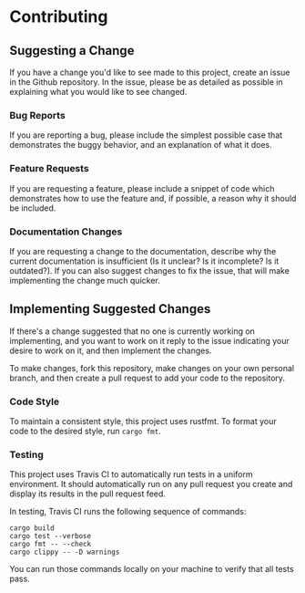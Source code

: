 Contributing
============

## Suggesting a Change

If you have a change you'd like to see made to this project, create an issue in
the Github repository. In the issue, please be as detailed as possible in
explaining what you would like to see changed.

### Bug Reports

If you are reporting a bug, please include the simplest possible case that
demonstrates the buggy behavior, and an explanation of what it does.

### Feature Requests

If you are requesting a feature, please include a snippet of code which
demonstrates how to use the feature and, if possible, a reason why it should be
included.

### Documentation Changes

If you are requesting a change to the documentation, describe why the current
documentation is insufficient (Is it unclear? Is it incomplete? Is it
outdated?). If you can also suggest changes to fix the issue, that will make
implementing the change much quicker.

## Implementing Suggested Changes

If there's a change suggested that no one is currently working on implementing,
and you want to work on it reply to the issue indicating your desire to work on
it, and then implement the changes.

To make changes, fork this repository, make changes on your own personal branch,
and then create a pull request to add your code to the repository.

### Code Style

To maintain a consistent style, this project uses rustfmt. To format your code
to the desired style, run `cargo fmt`.

### Testing

This project uses Travis CI to automatically run tests in a uniform environment.
It should automatically run on any pull request you create and display its
results in the pull request feed.

In testing, Travis CI runs the following sequence of commands:
```
cargo build
cargo test --verbose
cargo fmt -- --check
cargo clippy -- -D warnings
```
You can run those commands locally on your machine to verify that all tests
pass.
